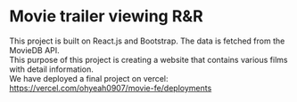 # Movie trailer viewing R&R  
This project is built on React.js and Bootstrap. The data is fetched from the MovieDB API.  
This purpose of this project is creating a website that contains various films with detail information.  
We have deployed a final project on vercel: https://vercel.com/ohyeah0907/movie-fe/deployments
